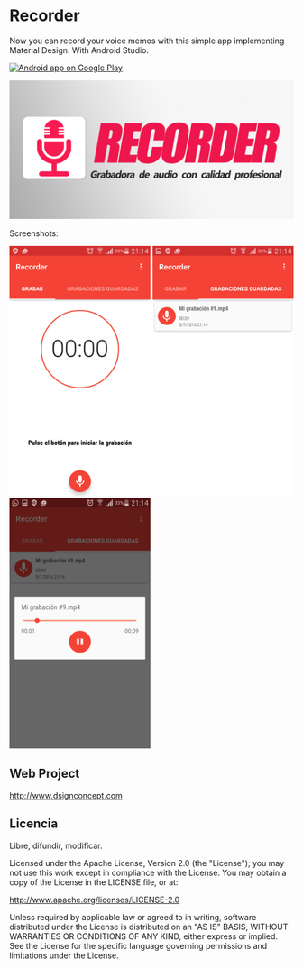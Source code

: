 Recorder
=============

<p>Now you can record your voice memos with this simple app implementing Material Design. With Android Studio.</p> 

[![Android app on Google Play](https://developer.android.com/images/brand/en_app_rgb_wo_60.png)](https://play.google.com/store/apps/details?id=realrec.design.concept) 

<center><img alt="screenshot" src="recorder.png?raw=true" width="750" /></center>


Screenshots:

 <img alt="screenshot" src="screenshot.png?raw=true" width="250px" />
 <img alt="screenshot" src="screenshot2.png?raw=true" width="250px" />
 <img alt="screenshot" src="screenshot3.png?raw=true" width="250px" />


Web Project
---------

http://www.dsignconcept.com


Licencia
-------

Libre, difundir, modificar.

Licensed under the Apache License, Version 2.0 (the "License"); you may not use this work except in compliance with the License. You may obtain a copy of the License in the LICENSE file, or at:

http://www.apache.org/licenses/LICENSE-2.0

Unless required by applicable law or agreed to in writing, software distributed under the License is distributed on an "AS IS" BASIS, WITHOUT WARRANTIES OR CONDITIONS OF ANY KIND, either express or implied. See the License for the specific language governing permissions and limitations under the License.
